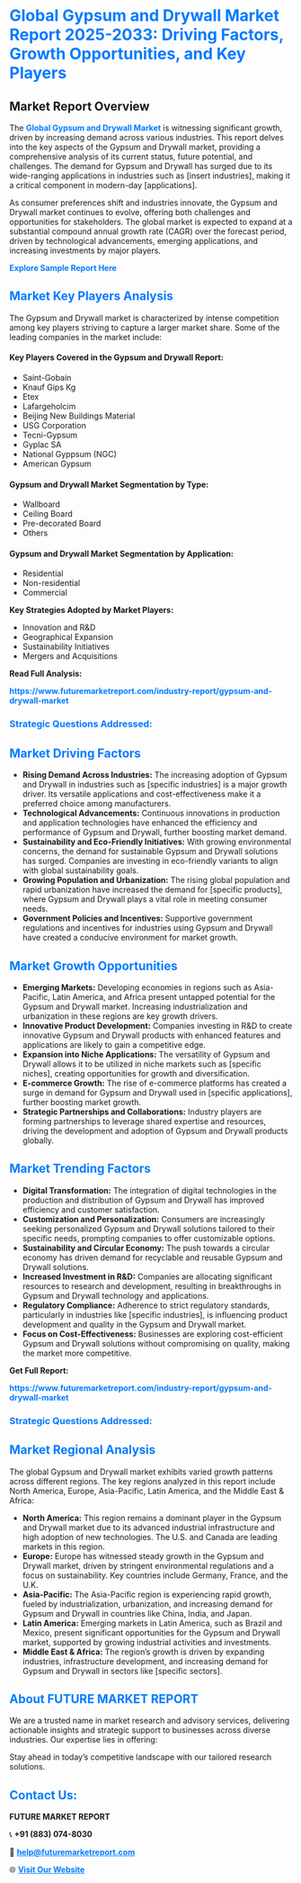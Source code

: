 <h1 style="color: #007BFF;">Global Gypsum and Drywall Market Report 2025-2033: Driving Factors, Growth Opportunities, and Key Players</h1>

<section id="overview">
<h2>Market Report Overview</h2>
<p>The <a href="https://www.futuremarketreport.com/industry-report/gypsum-and-drywall-market" style="color: #007BFF; text-decoration: none;"><strong>Global Gypsum and Drywall Market</strong></a> is witnessing significant growth, driven by increasing demand across various industries. This report delves into the key aspects of the Gypsum and Drywall market, providing a comprehensive analysis of its current status, future potential, and challenges. The demand for Gypsum and Drywall has surged due to its wide-ranging applications in industries such as [insert industries], making it a critical component in modern-day [applications].</p>
<p>As consumer preferences shift and industries innovate, the Gypsum and Drywall market continues to evolve, offering both challenges and opportunities for stakeholders. The global market is expected to expand at a substantial compound annual growth rate (CAGR) over the forecast period, driven by technological advancements, emerging applications, and increasing investments by major players.</p>
</section>

<section id="overview">
<p><a href="https://www.futuremarketreport.com/request-sample/reportId=60674" style="color: #007BFF; text-decoration: none;"><strong>Explore Sample Report Here</strong></a></p>
</section>

<section id="key-players">
<h2 style="color: #007BFF;">Market Key Players Analysis</h2>
<p>The Gypsum and Drywall market is characterized by intense competition among key players striving to capture a larger market share. Some of the leading companies in the market include:</p>
<h4>Key Players Covered in the Gypsum and Drywall Report:</h4>
<ul><li>Saint-Gobain</li><li>Knauf Gips Kg</li><li>Etex</li><li>Lafargeholcim</li><li>Beijing New Buildings Material</li><li>USG Corporation</li><li>Tecni-Gypsum</li><li>Gyplac SA</li><li>National Gyppsum (NGC)</li><li>American Gypsum</li></ul>
<h4>Gypsum and Drywall Market Segmentation by Type:</h4>
<ul><li>Wallboard</li><li>Ceiling Board</li><li>Pre-decorated Board</li><li>Others</li></ul>

<h4>Gypsum and Drywall Market Segmentation by Application:</h4>
<ul><li>Residential</li><li>Non-residential</li><li>Commercial</li></ul>
<p><strong>Key Strategies Adopted by Market Players:</strong></p>
<ul>
<li>Innovation and R&D</li>
<li>Geographical Expansion</li>
<li>Sustainability Initiatives</li>
<li>Mergers and Acquisitions</li>
</ul>
</section>

<section>
<p><strong>Read Full Analysis: </strong></p><a href="https://www.futuremarketreport.com/industry-report/gypsum-and-drywall-market" style="color: #007BFF; text-decoration: none;"><strong>https://www.futuremarketreport.com/industry-report/gypsum-and-drywall-market</strong></a>
<h3 style="color: #007BFF;">Strategic Questions Addressed:</h3>
</section>

<section id="driving-factors">
<h2 style="color: #007BFF;">Market Driving Factors</h2>
<ul>
<li><strong>Rising Demand Across Industries:</strong> The increasing adoption of Gypsum and Drywall in industries such as [specific industries] is a major growth driver. Its versatile applications and cost-effectiveness make it a preferred choice among manufacturers.</li>
<li><strong>Technological Advancements:</strong> Continuous innovations in production and application technologies have enhanced the efficiency and performance of Gypsum and Drywall, further boosting market demand.</li>
<li><strong>Sustainability and Eco-Friendly Initiatives:</strong> With growing environmental concerns, the demand for sustainable Gypsum and Drywall solutions has surged. Companies are investing in eco-friendly variants to align with global sustainability goals.</li>
<li><strong>Growing Population and Urbanization:</strong> The rising global population and rapid urbanization have increased the demand for [specific products], where Gypsum and Drywall plays a vital role in meeting consumer needs.</li>
<li><strong>Government Policies and Incentives:</strong> Supportive government regulations and incentives for industries using Gypsum and Drywall have created a conducive environment for market growth.</li>
</ul>
</section>

<section id="growth-opportunities">
<h2 style="color: #007BFF;">Market Growth Opportunities</h2>
<ul>
<li><strong>Emerging Markets:</strong> Developing economies in regions such as Asia-Pacific, Latin America, and Africa present untapped potential for the Gypsum and Drywall market. Increasing industrialization and urbanization in these regions are key growth drivers.</li>
<li><strong>Innovative Product Development:</strong> Companies investing in R&D to create innovative Gypsum and Drywall products with enhanced features and applications are likely to gain a competitive edge.</li>
<li><strong>Expansion into Niche Applications:</strong> The versatility of Gypsum and Drywall allows it to be utilized in niche markets such as [specific niches], creating opportunities for growth and diversification.</li>
<li><strong>E-commerce Growth:</strong> The rise of e-commerce platforms has created a surge in demand for Gypsum and Drywall used in [specific applications], further boosting market growth.</li>
<li><strong>Strategic Partnerships and Collaborations:</strong> Industry players are forming partnerships to leverage shared expertise and resources, driving the development and adoption of Gypsum and Drywall products globally.</li>
</ul>
</section>

<section id="trending-factors">
<h2 style="color: #007BFF;">Market Trending Factors</h2>
<ul>
<li><strong>Digital Transformation:</strong> The integration of digital technologies in the production and distribution of Gypsum and Drywall has improved efficiency and customer satisfaction.</li>
<li><strong>Customization and Personalization:</strong> Consumers are increasingly seeking personalized Gypsum and Drywall solutions tailored to their specific needs, prompting companies to offer customizable options.</li>
<li><strong>Sustainability and Circular Economy:</strong> The push towards a circular economy has driven demand for recyclable and reusable Gypsum and Drywall solutions.</li>
<li><strong>Increased Investment in R&D:</strong> Companies are allocating significant resources to research and development, resulting in breakthroughs in Gypsum and Drywall technology and applications.</li>
<li><strong>Regulatory Compliance:</strong> Adherence to strict regulatory standards, particularly in industries like [specific industries], is influencing product development and quality in the Gypsum and Drywall market.</li>
<li><strong>Focus on Cost-Effectiveness:</strong> Businesses are exploring cost-efficient Gypsum and Drywall solutions without compromising on quality, making the market more competitive.</li>
</ul>
</section>

<section>
<p><strong>Get Full Report: </strong></p><a href="https://www.futuremarketreport.com/industry-report/gypsum-and-drywall-market" style="color: #007BFF; text-decoration: none;"><strong>https://www.futuremarketreport.com/industry-report/gypsum-and-drywall-market</strong></a>
<h3 style="color: #007BFF;">Strategic Questions Addressed:</h3>
</section>


<section id="regional-analysis">
<h2 style="color: #007BFF;">Market Regional Analysis</h2>
<p>The global Gypsum and Drywall market exhibits varied growth patterns across different regions. The key regions analyzed in this report include North America, Europe, Asia-Pacific, Latin America, and the Middle East & Africa:</p>
<ul>
<li><strong>North America:</strong> This region remains a dominant player in the Gypsum and Drywall market due to its advanced industrial infrastructure and high adoption of new technologies. The U.S. and Canada are leading markets in this region.</li>
<li><strong>Europe:</strong> Europe has witnessed steady growth in the Gypsum and Drywall market, driven by stringent environmental regulations and a focus on sustainability. Key countries include Germany, France, and the U.K.</li>
<li><strong>Asia-Pacific:</strong> The Asia-Pacific region is experiencing rapid growth, fueled by industrialization, urbanization, and increasing demand for Gypsum and Drywall in countries like China, India, and Japan.</li>
<li><strong>Latin America:</strong> Emerging markets in Latin America, such as Brazil and Mexico, present significant opportunities for the Gypsum and Drywall market, supported by growing industrial activities and investments.</li>
<li><strong>Middle East & Africa:</strong> The region’s growth is driven by expanding industries, infrastructure development, and increasing demand for Gypsum and Drywall in sectors like [specific sectors].</li>
</ul>
</section>

<footer>
<h2 style="color: #007BFF;">About FUTURE MARKET REPORT</h2>
<p>We are a trusted name in market research and advisory services, delivering actionable insights and strategic support to businesses across diverse industries. Our expertise lies in offering:</p>

<p>Stay ahead in today’s competitive landscape with our tailored research solutions.</p>

<h2 style="color: #007BFF;">Contact Us:</h2>
<p><strong>FUTURE MARKET REPORT</strong></p>
<p>📞 <strong>+91 (883) 074-8030</strong></p>
<p>📧 <strong><a href="mailto:help@futuremarketreport.com" style="color: #007BFF;">help@futuremarketreport.com</a></strong></p>
<p>🌐 <strong><a href="https://www.futuremarketreport.com/" style="color: #007BFF;">Visit Our Website</a></strong></p>
</footer>